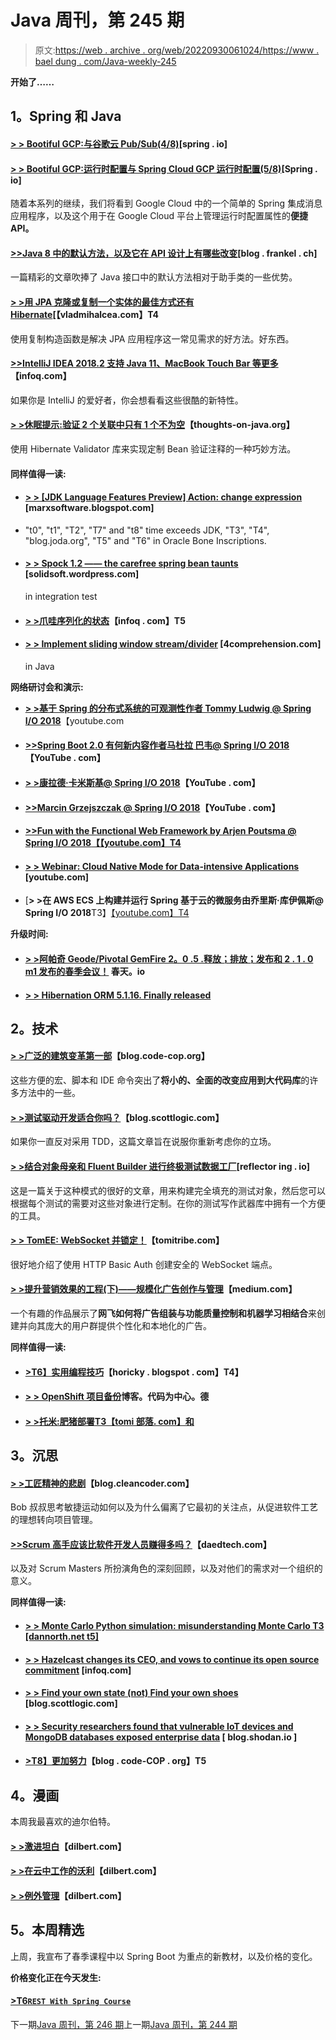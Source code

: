 # Java 周刊，第 245 期

> 原文:[https://web . archive . org/web/20220930061024/https://www . bael dung . com/Java-weekly-245](https://web.archive.org/web/20220930061024/https://www.baeldung.com/java-weekly-245)

**开始了……**

## **1。Spring 和 Java**

#### [**> > Bootiful GCP:与谷歌云 Pub/Sub(4/8)**](https://web.archive.org/web/20221126222043/https://spring.io/blog/2018/08/30/bootiful-gcp-integration-with-google-cloud-pub-sub-4-8)[spring . io]

#### [**> > Bootiful GCP:运行时配置与 Spring Cloud GCP 运行时配置(5/8)**](https://web.archive.org/web/20221126222043/https://spring.io/blog/2018/09/03/bootiful-gcp-runtime-configuration-with-spring-cloud-gcp-runtime-config-5-8)[Spring . io]

随着本系列的继续，我们将看到 Google Cloud 中的一个简单的 Spring 集成消息应用程序，以及这个用于在 Google Cloud 平台上管理运行时配置属性的**便捷 API。**

#### [**>>Java 8 中的默认方法，以及它在 API 设计上有哪些改变**](https://web.archive.org/web/20221126222043/https://blog.frankel.ch/default-methods-java-8/)[blog . frankel . ch]

一篇精彩的文章吹捧了 Java 接口中的默认方法相对于助手类的一些优势。

#### [**> >用 JPA 克隆或复制一个实体的最佳方式还有 Hibernate**](https://web.archive.org/web/20221126222043/https://vladmihalcea.com/clone-duplicate-entity-jpa-hibernate/)[【vladmihalcea.com】T4

使用复制构造函数是解决 JPA 应用程序这一常见需求的好方法。好东西。

#### **[>>IntelliJ IDEA 2018.2 支持 Java 11、MacBook Touch Bar 等更多](https://web.archive.org/web/20221126222043/https://www.infoq.com/news/2018/08/intellij-idea-2018.2)**【infoq.com】

如果你是 IntelliJ 的爱好者，你会想看看这些很酷的新特性。

#### [**> >休眠提示:验证 2 个关联中只有 1 个不为空**](https://web.archive.org/web/20221126222043/https://www.thoughts-on-java.org/hibernate-tips-validate-1-of-2-associations-not-null/)【thoughts-on-java.org】

使用 Hibernate Validator 库来实现定制 Bean 验证注释的一种巧妙方法。

#### **同样值得一读:**

*   #### [> > [JDK Language Features Preview] Action: change expression](https://web.archive.org/web/20221126222043/https://marxsoftware.blogspot.com/2018/08/jdk-language-feature-preview-in-action.html) [marxsoftware.blogspot.com]

*   "t0", "t1", "T2", "T7" and "t8" time exceeds JDK, "T3", "T4", "blog.joda.org", "T5" and "T6" in Oracle Bone Inscriptions.
*   #### [**> > Spock 1.2 —— the carefree spring bean taunts**](https://web.archive.org/web/20221126222043/https://solidsoft.wordpress.com/2018/09/03/spock-1-2-hassle-free-spring-beans-mocking-in-integration-tests/) [solidsoft.wordpress.com]

    in integration test
*   #### [**> >爪哇序列化的状态**](https://web.archive.org/web/20221126222043/https://www.infoq.com/articles/java-serialization-aug18)【infoq . com】T5

*   #### [**> > Implement sliding window stream/divider**](https://web.archive.org/web/20221126222043/https://4comprehension.com/sliding-window-stream-spliterator-in-java/) [4comprehension.com]

    in Java

**网络研讨会和演示:**

*   [**> >基于 Spring 的分布式系统的可观测性作者 Tommy Ludwig @ Spring I/O 2018**](https://web.archive.org/web/20221126222043/https://www.youtube.com/watch?v=5DcVsVsNpJA)【youtube.com
*   #### [**>>Spring Boot 2.0 有何新内容作者马杜拉 巴韦@ Spring I/O 2018**](https://web.archive.org/web/20221126222043/https://www.youtube.com/watch?v=Yc2CLqcoZ64)【YouTube . com】

*   #### [**> >康拉德·卡米斯基@ Spring I/O 2018**](https://web.archive.org/web/20221126222043/https://www.youtube.com/watch?v=WO6d6nWg6Zk)【YouTube . com】

*   #### [**>>Marcin Grzejszczak @ Spring I/O 2018**](https://web.archive.org/web/20221126222043/https://www.youtube.com/watch?v=Kv0BWS4oCJ0)【YouTube . com】

*   #### [**>>Fun with the Functional Web Framework by Arjen Poutsma @ Spring I/O 2018**【【youtube.com】T4](https://web.archive.org/web/20221126222043/https://www.youtube.com/watch?v=pcinQZur1V4)

*   #### [**> > Webinar: Cloud Native Mode for Data-intensive Applications**](https://web.archive.org/web/20221126222043/https://www.youtube.com/watch?v=n6fS-KmN0zI) [youtube.com]

*   [**> >在 AWS ECS 上构建并运行 Spring 基于云的微服务由乔里斯·库伊佩斯@ Spring I/O 2018**T3】[【youtube.com】T4](https://web.archive.org/web/20221126222043/https://www.youtube.com/watch?v=Vul3FwmkM58)

**升级时间:**

*   #### **[> >阿帕奇 Geode/Pivotal GemFire 2。0 .5 .释放；排放；发布和 2 . 1 . 0 m1 发布的春季会议！](https://web.archive.org/web/20221126222043/https://spring.io/blog/2018/08/30/spring-session-for-apache-geode-pivotal-gemfire-2-0-5-release-and-2-1-0-m1-released)** 春天。io

*   #### [**> > Hibernation ORM 5.1.16\. Finally released**](https://web.archive.org/web/20221126222043/http://in.relation.to/2018/08/30/hibernate-orm-5116-final-release/)

## **2。技术**

#### **[> >广泛的建筑变革第一部](https://web.archive.org/web/20221126222043/http://blog.code-cop.org/2018/08/options-architectural-change.html)**【blog.code-cop.org】

这些方便的宏、脚本和 IDE 命令突出了**将小的、全面的改变应用到大代码库**的许多方法中的一些。

#### [**> >测试驱动开发适合你吗？**](https://web.archive.org/web/20221126222043/https://blog.scottlogic.com/2018/08/24/is-test-driven-development-right-for-you.html)【blog.scottlogic.com】

如果你一直反对采用 TDD，这篇文章旨在说服你重新考虑你的立场。

#### [**> >结合对象母亲和 Fluent Builder 进行终极测试数据工厂**](https://web.archive.org/web/20221126222043/https://reflectoring.io/objectmother-fluent-builder/)[reflector ing . io]

这是一篇关于这种模式的很好的文章，用来构建完全填充的测试对象，然后您可以根据每个测试的需要对这些对象进行定制。在你的测试写作武器库中拥有一个方便的工具。

#### [**> > TomEE: WebSocket 并锁定！**](https://web.archive.org/web/20221126222043/https://www.tomitribe.com/blog/tomee-websocket-and-lock-it/)【tomitribe.com】

很好地介绍了使用 HTTP Basic Auth 创建安全的 WebSocket 端点。

#### [**> >提升营销效果的工程(下)——规模化广告创作与管理**](https://web.archive.org/web/20221126222043/https://medium.com/netflix-techblog/https-medium-com-netflixtechblog-engineering-to-improve-marketing-effectiveness-part-2-7dd933974f5e)【medium.com】

一个有趣的作品展示了**网飞如何将广告组装与功能质量控制和机器学习相结合**来创建并向其庞大的用户群提供个性化和本地化的广告。

**同样值得一读:**

*   #### [>T6】实用编程技巧](https://web.archive.org/web/20221126222043/https://horicky.blogspot.com/2018/09/structure-learning-and-imitation.html)【horicky . blogspot . com】T4】

*   #### [**> > OpenShift 项目备份**](https://web.archive.org/web/20221126222043/https://blog.codecentric.de/en/2018/08/openshift-project-backups/)博客。代码为中心。德

*   #### [**> >托米:肥猪部署**T3【tomi 部落. com】和](https://web.archive.org/web/20221126222043/https://www.tomitribe.com/blog/2018/09/tomee-fat-jar-deployments/)

## **3。沉思**

#### [**> >工匠精神的悲剧**](https://web.archive.org/web/20221126222043/http://blog.cleancoder.com/uncle-bob/2018/08/28/CraftsmanshipMovement.html)【blog.cleancoder.com】

Bob 叔叔思考敏捷运动如何以及为什么偏离了它最初的关注点，从促进软件工艺的理想转向项目管理。

#### [**>>Scrum 高手应该比软件开发人员赚得多吗？**](https://web.archive.org/web/20221126222043/https://daedtech.com/should-scrum-masters-make-more-than-software-developers/)【daedtech.com】

以及对 Scrum Masters 所扮演角色的深刻回顾，以及对他们的需求对一个组织的意义。

**同样值得一读:**

*   #### [**> > Monte Carlo Python simulation: misunderstanding Monte Carlo** T3 [dannorth.net t5]](https://web.archive.org/web/20221126222043/https://dannorth.net/2018/09/04/monte-python-simulation/)

*   #### [**> > Hazelcast changes its CEO, and vows to continue its open source commitment**](https://web.archive.org/web/20221126222043/https://www.infoq.com/news/2018/08/hazelcast-new-ceo) [infoq.com]

*   #### [**> > Find your own state (not) Find your own shoes**](https://web.archive.org/web/20221126222043/https://blog.scottlogic.com/2018/08/28/finding-your-groove-as-they-are-not-finding-their-shoes.html) [blog.scottlogic.com]

*   #### [**> > Security researchers found that vulnerable IoT devices and MongoDB databases exposed enterprise data**](https://web.archive.org/web/20221126222043/https://blog.shodan.io/security-researchers-find-vulnerable-iot-devices-and-mongodb-databases-exposing-corporate-data/) [ blog.shodan.io ]

*   #### [**>T8】更加努力**](https://web.archive.org/web/20221126222043/http://blog.code-cop.org/2018/09/work-harder.html)【blog . code-COP . org】T5

## **4。漫画**

本周我最喜欢的迪尔伯特。

#### [**> >激进坦白**](https://web.archive.org/web/20221126222043/http://dilbert.com/strip/2018-09-04)【dilbert.com】

#### [**> >在云中工作的沃利**](https://web.archive.org/web/20221126222043/http://dilbert.com/strip/2014-12-08)【dilbert.com】

#### [**> >例外管理**](https://web.archive.org/web/20221126222043/http://dilbert.com/strip/2001-07-10)【dilbert.com】

## **5。本周精选**

上周，我宣布了春季课程中以 Spring Boot 为重点的新教材，以及价格的变化。

**价格变化正在今天发生:**

#### **[>T6`REST With Spring Course`](/web/20221126222043/https://www.baeldung.com/rest-with-spring-course#new-modules)**

下一期[Java 周刊，第 246 期](/web/20221126222043/https://www.baeldung.com/java-weekly-246)上一期[Java 周刊，第 244 期](/web/20221126222043/https://www.baeldung.com/java-weekly-244)